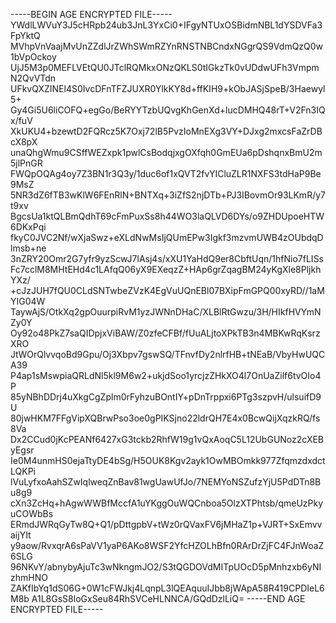 -----BEGIN AGE ENCRYPTED FILE-----
YWdlLWVuY3J5cHRpb24ub3JnL3YxCi0+IFgyNTUxOSBidmNBL1dYSDVFa3FpYktQ
MVhpVnVaajMvUnZZdlJrZWhSWmRZYnRNSTNBCndxNGgrQS9VdmQzQ0w1bVpOckoy
UjJ5M3p0MEFLVEtQU0JTclRQMkxONzQKLS0tIGkzTk0vUDdwUFh3VmpmN2QvVTdn
UFkvQXZINEl4S0IvcDFnTFZJUXR0YlkKY8d+ffKIH9+kObJASjSpeB/3Haewyl5+
Gy4Gi5U6liCOFQ+egGo/BeRYYTzbUQvgKhGenXd+lucDMHQ48rT+V2Fn3IQx/fuV
XkUKU4+bzewtD2FQRcz5K7Oxj72lB5PvzIoMnEXg3VY+DJxg2mxcsFaZrDBcX8pX
unaQhgWmu9CSffWEZxpk1pwlCsBodqjxgOXfqh0GmEUa6pDshqnxBmU2m5jlPnGR
FWQpOQAg4oy7Z3BN1r3Q3y/1duc6of1xQVT2fvYICluZLR1NXFS3tdHaP9Be9MsZ
5NR3dZ6fTB3wKlW6FEnRlN+BNTXq+3iZfS2njDTb+PJ3IBovmOr93LKmR/y7t9xv
BgcsUa1ktQLBmQdhT69cFmPuxSs8h44WO3laQLVD6DYs/o9ZHDUpoeHTW6DKxPqi
fkyC0JVC2Nf/wXjaSwz+eXLdNwMsIjQUmEPw3Igkf3mzvmUWB4zOUbdqDlmsb+ne
3nZRY20Omr2G7yfr9yzScwJ7lAsj4s/xXU1YaHdQ9er8CbftUqn/1hfNio7fLISs
Fc7cclM8MHtEHd4c1LAfqQ06yX9EXeqzZ+HAp6grZqagBM24yKgXle8PljkhYXz/
+cJzJUH7fQU0CLdSNTwbeZVzK4EgVuUQnEBl07BXipFmGPQ00xyRD//1aMYIG04W
TaywAjS/OtkXq2gpOuurpiRvM1yzJWNnDHaC/XLBlRtGwzu/3H/HIkfHVYmNZy0Y
Oy92o48PkZ7saQIDpjxViBAW/Z0zfeCFBf/fUuALjtoXPkTB3n4MBKwRqKsrzXRO
JtWOrQlvvqoBd9Gpu/Oj3Xbpv7gswSQ/TFnvfDy2nlrfHB+tNEaB/VbyHwUQCA39
P4ap1sMswpiaQRLdNl5kl9M6w2+ukjdSoo1yrcjzZHkXO4l7OnUaZilf6tvOIo4P
85yNBhDDrj4uXkgCgZplm0rFyhzuBOntIY+pDnTrppxi6PTg3szpvH/ulsuifD9U
80jwHKM7FFgVipXQBrwPso3oe0gPIKSjno22ldrQH7E4x0BcwQijXqzkRQ/fs8Va
Dx2CCud0jKcPEANf6427xG3tckb2RhfW19g1vQxAoqC5L12UbGUNoz2cXEByEgsr
Ie0M4unmHS0ejaTtyDE4bSg/H5OUK8Kgv2ayk1OwMBOmkk977ZfqmzdxdctLQKPi
lVuLyfxoAahSZwIqlweqZnBav81wgUawUfJo/7NEMYoNSZufzYjU5PdDTn8Bu8g9
cXn3ZcHq+hAgwWWBfMccfA1uYKggOuWQCnboa5OlzXTPhtsb/qmeUzPkyuCOWbBs
ERmdJWRqGyTw8Q+Q1/pDttgpbV+tWz0rQVaxFV6jMHaZ1p+VJRT+SxEmvvaijYIt
y9aow/RvxqrA6sPaVV1yaP6AKo8WSF2YfcHZOLhBfn0RArDrZjFC4FJnWoaZ6SLG
96NKvY/abnybyAjuTc3wNkngmJO2/S3tQGDOVdMITpUOcD5pMnhzxb6yNIzhmHNO
ZAKfIbYq1dS06G+0W1cFWJkj4LqnpL3lQEAquuIJbb8jWApA58R419CPDIeL6M8b
A1L8GsS8loGxSeu84RhSVCeHLNNCA/GQdDzlLiQ=
-----END AGE ENCRYPTED FILE-----
